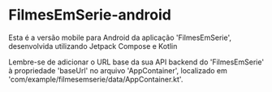 # FilmesEmSerie-android
Esta é a versão mobile para Android da aplicação 'FilmesEmSerie', desenvolvida utilizando Jetpack Compose e Kotlin

Lembre-se de adicionar o URL base da sua API backend do 'FilmesEmSerie' à propriedade 'baseUrl' no arquivo 'AppContainer', localizado em 'com/example/filmesemserie/data/AppContainer.kt'.
